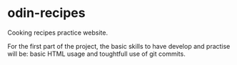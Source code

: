 # odin-recipes
Cooking recipes practice website.

For the first part of the project, the basic skills to have develop and
practise will be: basic HTML usage and toughtfull use of git commits.
